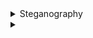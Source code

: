 
<details>
<summary>Steganography</summary>
<br>
  
  <details>
  <summary>Hex Editor</summary>
  <br>
   Use prefered hex editor to open a file and examine its data in hex. 
   For the most part CTL + F to search for the flag beginning as an anchor should find you the flag if the string
   was just typed into the hex values. 
  </details>
  
  <details>
  <summary>Image Colour Manipulation</summary>
  <br>
  Gimp2:
   
  </details>
  
  <details>
  <summary>Embedded Files</summary>
  <br>
  Signs:
   Image distortion, black dots, out or ordinary colour difference.
  
  Steghide:
   --info file.jpg to attempt to detect embedded files
   -sf file.jpg  to extract embedded file
  
  
  
  </details>
  
  
  
</details>


<details>
<summary></summary>
<br>
</details>
